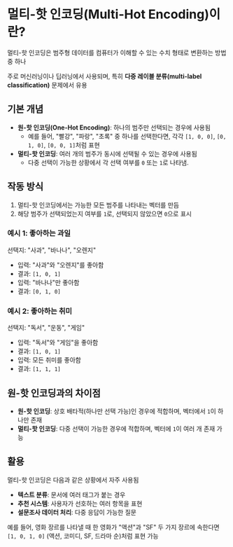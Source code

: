 # 멀티-핫 인코딩(Multi-Hot Encoding)이란?

멀티-핫 인코딩은 범주형 데이터를 컴퓨터가 이해할 수 있는 수치 형태로 변환하는 방법 중 하나

주로 머신러닝이나 딥러닝에서 사용되며, 특히 **다중 레이블 분류(multi-label classification)** 문제에서 유용

## 기본 개념
- **원-핫 인코딩(One-Hot Encoding)**: 하나의 범주만 선택되는 경우에 사용됨
	- 예를 들어, "빨강", "파랑", "초록" 중 하나를 선택한다면, 각각 `[1, 0, 0]`, `[0, 1, 0]`, `[0, 0, 1]`처럼 표현
- **멀티-핫 인코딩**: 여러 개의 범주가 동시에 선택될 수 있는 경우에 사용됨
	- 다중 선택이 가능한 상황에서 각 선택 여부를 `0` 또는 `1`로 나타냄.

## 작동 방식
1. 멀티-핫 인코딩에서는 가능한 모든 범주를 나타내는 벡터를 만듬
2. 해당 범주가 선택되었는지 여부를 `1`로, 선택되지 않았으면 `0`으로 표시 

### 예시 1: 좋아하는 과일
선택지: "사과", "바나나", "오렌지"
- 입력: "사과"와 "오렌지"를 좋아함
- 결과: `[1, 0, 1]`
- 입력: "바나나"만 좋아함
- 결과: `[0, 1, 0]`

### 예시 2: 좋아하는 취미
선택지: "독서", "운동", "게임"
- 입력: "독서"와 "게임"을 좋아함
- 결과: `[1, 0, 1]`
- 입력: 모든 취미를 좋아함
- 결과: `[1, 1, 1]`

## 원-핫 인코딩과의 차이점
- **원-핫 인코딩**: 상호 배타적(하나만 선택 가능)인 경우에 적합하며, 벡터에서 `1`이 하나만 존재
- **멀티-핫 인코딩**: 다중 선택이 가능한 경우에 적합하며, 벡터에 `1`이 여러 개 존재 가능

## 활용
멀티-핫 인코딩은 다음과 같은 상황에서 자주 사용됨
- **텍스트 분류**: 문서에 여러 태그가 붙는 경우
- **추천 시스템**: 사용자가 선호하는 여러 항목을 표현
- **설문조사 데이터 처리**: 다중 응답이 가능한 질문

예를 들어, 영화 장르를 나타낼 때 한 영화가 "액션"과 "SF" 두 가지 장르에 속한다면 `[1, 0, 1, 0]` (액션, 코미디, SF, 드라마 순)처럼 표현 가능